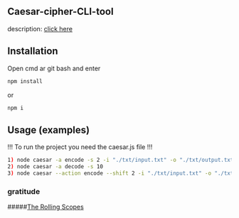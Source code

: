 ## Caesar-cipher-CLI-tool
description: [click here](https://github.com/rolling-scopes-school/nodejs-course-template/blob/master/TASKS.md)

## Installation
Open cmd ar git bash and enter
```bash
npm install
```
or
```bash
npm i
```
## Usage (examples)
!!! To run the project you need the caesar.js file !!!
```bash
1) node caesar -a encode -s 2 -i "./txt/input.txt" -o "./txt/output.txt"
2) node caesar -a decode -s 10
3) node caesar --action encode --shift 2 -i "./txt/input.txt" -o "./txt/output.txt"
```

### gratitude 
#####[The Rolling Scopes](https://rollingscopes.com/)
